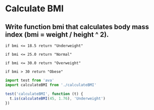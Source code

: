 # Calculate BMI

## Write function bmi that calculates body mass index (bmi = weight / height ^ 2).

```
if bmi <= 18.5 return "Underweight"

if bmi <= 25.0 return "Normal"

if bmi <= 30.0 return "Overweight"

if bmi > 30 return "Obese"
```

```js
import test from 'ava'
import calculateBMI from './calculateBMI'

test('calculateBMI', function (t) {
  t.is(calculateBMI(45, 1.76), 'Underweight')
})
```

